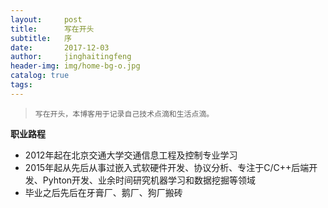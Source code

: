 ```yaml
---
layout:     post
title:      写在开头
subtitle:   序
date:       2017-12-03
author:     jinghaitingfeng
header-img: img/home-bg-o.jpg
catalog: true
tags:
---
```


>`写在开头，本博客用于记录自己技术点滴和生活点滴。`

**职业路程**

- 2012年起在北京交通大学交通信息工程及控制专业学习
- 2015年起从先后从事过嵌入式软硬件开发、协议分析、专注于C/C++后端开发、Pyhton开发、业余时间研究机器学习和数据挖掘等领域
- 毕业之后先后在牙膏厂、鹅厂、狗厂搬砖

